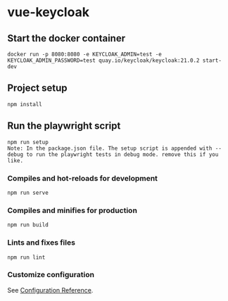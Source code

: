 # vue-keycloak

## Start the docker container
```
docker run -p 8080:8080 -e KEYCLOAK_ADMIN=test -e KEYCLOAK_ADMIN_PASSWORD=test quay.io/keycloak/keycloak:21.0.2 start-dev
```

## Project setup
```
npm install
```

## Run the playwright script
```
npm run setup
Note: In the package.json file. The setup script is appended with --debug to run the playwright tests in debug mode. remove this if you like.
```

### Compiles and hot-reloads for development
```
npm run serve
```

### Compiles and minifies for production
```
npm run build
```

### Lints and fixes files
```
npm run lint
```

### Customize configuration
See [Configuration Reference](https://cli.vuejs.org/config/).
